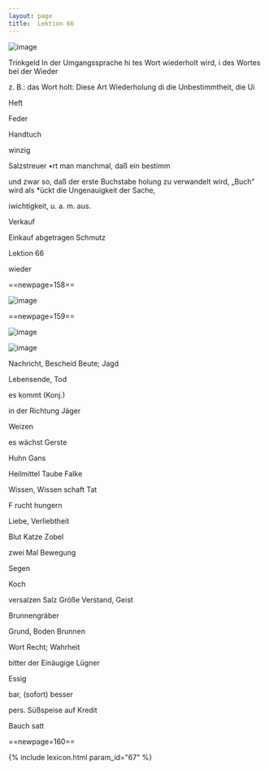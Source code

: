 ```yaml
---
layout: page
title:  Lektion 66
---
```



![image](/assets/s/160.png-10.png)

Trinkgeld In der Umgangssprache hi tes Wort wiederholt wird, i des
Wortes bei der Wieder

z. B.: das Wort holt: Diese Art Wiederholung di die Unbestimmtheit, die
Ui

Heft

Feder

Handtuch

winzig



Salzstreuer •rt man manchmal, daß ein bestimm

und zwar so, daß der erste Buchstabe holung zu verwandelt wird, „Buch“
wird als *ückt die Ungenauigkeit der Sache,

iwichtigkeit, u. a. m. aus.

Verkauf

Einkauf abgetragen Schmutz

Lektion 66

wieder



==newpage=158==

![image](/assets/s/161.png-02.png)





==newpage=159==

![image](/assets/s/2col/162.png-02_1L.png)

![image](/assets/s/2col/162.png-02_2R.png)

Nachricht, Bescheid Beute; Jagd

Lebensende, Tod

es kommt (Konj.)

in der Richtung Jäger

Weizen

es wächst Gerste

Huhn Gans

Heilmittel Taube Falke

Wissen, Wissen­ schaft Tat

F rucht hungern

Liebe, Verliebtheit

Blut Katze Zobel



zwei Mal Bewegung

Segen

Koch

versalzen Salz Größe Verstand, Geist

Brunnengräber

Grund, Boden Brunnen

Wort Recht; Wahrheit

bitter der Einäugige Lügner

Essig

bar, (sofort) besser

pers. Süßspeise auf Kredit

Bauch satt



==newpage=160==


{% include lexicon.html param_id="67" %}
